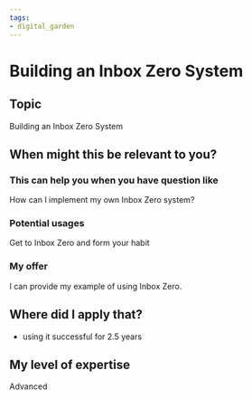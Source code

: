 ```yaml
---
tags: 
- digital_garden
---
```

# Building an Inbox Zero System
## Topic

Building an Inbox Zero System

## When might this be relevant to you?

### This can help you when you have question like

How can I implement my own Inbox Zero system?

### Potential usages

Get to Inbox Zero and form your habit

### My offer

I can provide my example of using Inbox Zero.

## Where did I apply that?

-   using it successful for 2.5 years
    

## My level of expertise

Advanced